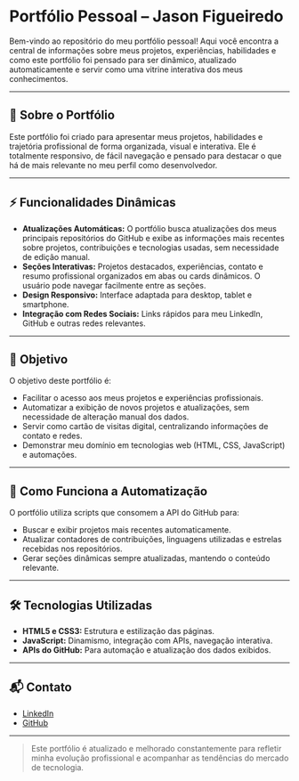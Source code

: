 # Portfólio Pessoal – Jason Figueiredo

Bem-vindo ao repositório do meu portfólio pessoal! Aqui você encontra a central de informações sobre meus projetos, experiências, habilidades e como este portfólio foi pensado para ser dinâmico, atualizado automaticamente e servir como uma vitrine interativa dos meus conhecimentos.

---

## 🚀 Sobre o Portfólio

Este portfólio foi criado para apresentar meus projetos, habilidades e trajetória profissional de forma organizada, visual e interativa. Ele é totalmente responsivo, de fácil navegação e pensado para destacar o que há de mais relevante no meu perfil como desenvolvedor.

---

## ⚡ Funcionalidades Dinâmicas

- **Atualizações Automáticas:** O portfólio busca atualizações dos meus principais repositórios do GitHub e exibe as informações mais recentes sobre projetos, contribuições e tecnologias usadas, sem necessidade de edição manual.
- **Seções Interativas:** Projetos destacados, experiências, contato e resumo profissional organizados em abas ou cards dinâmicos. O usuário pode navegar facilmente entre as seções.
- **Design Responsivo:** Interface adaptada para desktop, tablet e smartphone.
- **Integração com Redes Sociais:** Links rápidos para meu LinkedIn, GitHub e outras redes relevantes.

---

## 🎯 Objetivo

O objetivo deste portfólio é:

- Facilitar o acesso aos meus projetos e experiências profissionais.
- Automatizar a exibição de novos projetos e atualizações, sem necessidade de alteração manual dos dados.
- Servir como cartão de visitas digital, centralizando informações de contato e redes.
- Demonstrar meu domínio em tecnologias web (HTML, CSS, JavaScript) e automações.

---

## 🔄 Como Funciona a Automatização

O portfólio utiliza scripts que consomem a API do GitHub para:

- Buscar e exibir projetos mais recentes automaticamente.
- Atualizar contadores de contribuições, linguagens utilizadas e estrelas recebidas nos repositórios.
- Gerar seções dinâmicas sempre atualizadas, mantendo o conteúdo relevante.

---

## 🛠️ Tecnologias Utilizadas

- **HTML5 e CSS3:** Estrutura e estilização das páginas.
- **JavaScript:** Dinamismo, integração com APIs, navegação interativa.
- **APIs do GitHub:** Para automação e atualização dos dados exibidos.

---

## 📬 Contato

- [LinkedIn](https://www.linkedin.com/in/jason-figueiredo/)
- [GitHub](https://github.com/JasonFigueiredo)

---

> Este portfólio é atualizado e melhorado constantemente para refletir minha evolução profissional e acompanhar as tendências do mercado de tecnologia.
